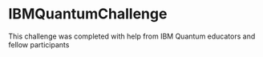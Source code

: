 # IBMQuantumChallenge
This challenge was completed with help from IBM Quantum educators and fellow participants
